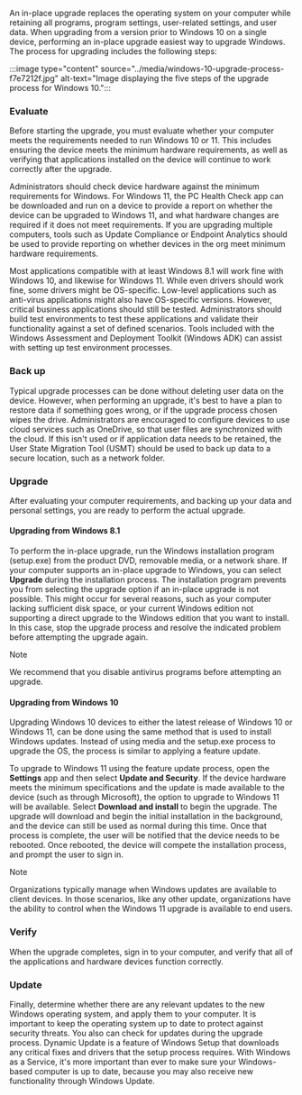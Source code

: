 An in-place upgrade replaces the operating system on your computer while retaining all programs, program settings, user-related settings, and user data. When upgrading from a version prior to Windows 10 on a single device, performing an in-place upgrade easiest way to upgrade Windows. The process for upgrading includes the following steps:

:::image type="content" source="../media/windows-10-upgrade-process-f7e7212f.jpg" alt-text="Image displaying the five steps of the upgrade process for Windows 10.":::


### Evaluate

Before starting the upgrade, you must evaluate whether your computer meets the requirements needed to run Windows 10 or 11. This includes ensuring the device meets the minimum hardware requirements, as well as verifying that applications installed on the device will continue to work correctly after the upgrade.

Administrators should check device hardware against the minimum requirements for Windows. For Windows 11, the PC Health Check app can be downloaded and run on a device to provide a report on whether the device can be upgraded to Windows 11, and what hardware changes are required if it does not meet requirements. If you are upgrading multiple computers, tools such as Update Compliance or Endpoint Analytics should be used to provide reporting on whether devices in the org meet minimum hardware requirements.

Most applications compatible with at least Windows 8.1 will work fine with Windows 10, and likewise for Windows 11. While even drivers should work fine, some drivers might be OS-specific. Low-level applications such as anti-virus applications might also have OS-specific versions. However, critical business applications should still be tested. Administrators should build test environments to test these applications and validate their functionality against a set of defined scenarios. Tools included with the Windows Assessment and Deployment Toolkit (Windows ADK) can assist with setting up test environment processes.

### Back up

Typical upgrade processes can be done without deleting user data on the device. However, when performing an upgrade, it's best to have a plan to restore data if something goes wrong, or if the upgrade process chosen wipes the drive. Administrators are encouraged to configure devices to use cloud services such as OneDrive, so that user files are synchronized with the cloud. If this isn't used or if application data needs to be retained, the User State Migration Tool (USMT) should be used to back up data to a secure location, such as a network folder.

### Upgrade

After evaluating your computer requirements, and backing up your data and personal settings, you are ready to perform the actual upgrade.

#### Upgrading from Windows 8.1

To perform the in-place upgrade, run the Windows installation program (setup.exe) from the product DVD, removable media, or a network share. If your computer supports an in-place upgrade to Windows, you can select **Upgrade** during the installation process. The installation program prevents you from selecting the upgrade option if an in-place upgrade is not possible. This might occur for several reasons, such as your computer lacking sufficient disk space, or your current Windows edition not supporting a direct upgrade to the Windows edition that you want to install. In this case, stop the upgrade process and resolve the indicated problem before attempting the upgrade again.

> [!NOTE]
> We recommend that you disable antivirus programs before attempting an upgrade.

#### Upgrading from Windows 10

Upgrading Windows 10 devices to either the latest release of Windows 10 or Windows 11, can be done using the same method that is used to install Windows updates. Instead of using media and the setup.exe process to upgrade the OS, the process is similar to applying a feature update.

To upgrade to Windows 11 using the feature update process, open the **Settings** app and then select **Update and Security**. If the device hardware meets the minimum specifications and the update is made available to the device (such as through Microsoft), the option to upgrade to Windows 11 will be available. Select **Download and install** to begin the upgrade. The upgrade will download and begin the initial installation in the background, and the device can still be used as normal during this time. Once that process is complete, the user will be notified that the device needs to be rebooted. Once rebooted, the device will compete the installation process, and prompt the user to sign in.

> [!NOTE]
> Organizations typically manage when Windows updates are available to client devices. In those scenarios, like any other update, organizations have the ability to control when the Windows 11 upgrade is available to end users.

### Verify

When the upgrade completes, sign in to your computer, and verify that all of the applications and hardware devices function correctly.

### Update

Finally, determine whether there are any relevant updates to the new Windows operating system, and apply them to your computer. It is important to keep the operating system up to date to protect against security threats. You also can check for updates during the upgrade process. Dynamic Update is a feature of Windows Setup that downloads any critical fixes and drivers that the setup process requires. With Windows as a Service, it's more important than ever to make sure your Windows-based computer is up to date, because you may also receive new functionality through Windows Update.
